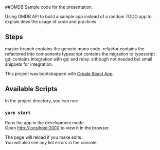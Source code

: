 ##OMDB Sample code for the presentation.

Using OMDB API to build a sample app instead of a random TODO app to explain devs the usage of code and practices.


## Steps
master branch contains the generic mono code.
refactor contains the refactored into components
typescript contains the migration to typescript
gql contains integration with gql and relay. although not needed but small snippets for integration.


This project was bootstrapped with [Create React App](https://github.com/facebook/create-react-app).

## Available Scripts

In the project directory, you can run:

### `yarn start`

Runs the app in the development mode.<br />
Open [http://localhost:3000](http://localhost:3000) to view it in the browser.

The page will reload if you make edits.<br />
You will also see any lint errors in the console.


